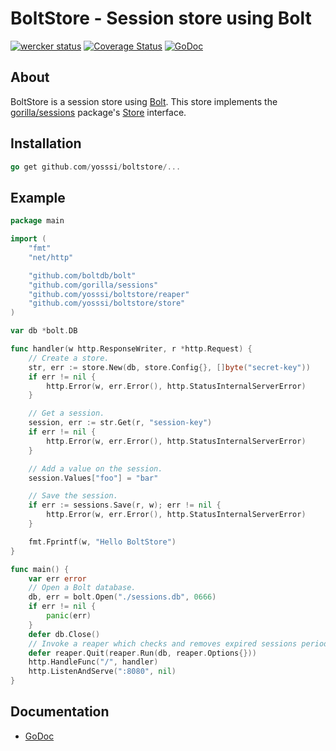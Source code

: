 # BoltStore - Session store using Bolt

[![wercker status](https://app.wercker.com/status/752959ce0f923476671e49fb9b76ebe0/m "wercker status")](https://app.wercker.com/project/bykey/752959ce0f923476671e49fb9b76ebe0)
[![Coverage Status](https://coveralls.io/repos/yosssi/boltstore/badge.png?branch=HEAD)](https://coveralls.io/r/yosssi/boltstore)
[![GoDoc](https://godoc.org/github.com/yosssi/boltstore?status.png)](https://godoc.org/github.com/yosssi/boltstore)

## About

BoltStore is a session store using [Bolt](https://github.com/boltdb/bolt). This store implements the [gorilla/sessions](https://github.com/gorilla/sessions) package's [Store](http://godoc.org/github.com/gorilla/sessions#Store) interface.

## Installation

```go
go get github.com/yosssi/boltstore/...
```

## Example

```go
package main

import (
	"fmt"
	"net/http"

	"github.com/boltdb/bolt"
	"github.com/gorilla/sessions"
	"github.com/yosssi/boltstore/reaper"
	"github.com/yosssi/boltstore/store"
)

var db *bolt.DB

func handler(w http.ResponseWriter, r *http.Request) {
	// Create a store.
	str, err := store.New(db, store.Config{}, []byte("secret-key"))
	if err != nil {
		http.Error(w, err.Error(), http.StatusInternalServerError)
	}

	// Get a session.
	session, err := str.Get(r, "session-key")
	if err != nil {
		http.Error(w, err.Error(), http.StatusInternalServerError)
	}

	// Add a value on the session.
	session.Values["foo"] = "bar"

	// Save the session.
	if err := sessions.Save(r, w); err != nil {
		http.Error(w, err.Error(), http.StatusInternalServerError)
	}

	fmt.Fprintf(w, "Hello BoltStore")
}

func main() {
	var err error
	// Open a Bolt database.
	db, err = bolt.Open("./sessions.db", 0666)
	if err != nil {
		panic(err)
	}
	defer db.Close()
	// Invoke a reaper which checks and removes expired sessions periodically.
	defer reaper.Quit(reaper.Run(db, reaper.Options{}))
	http.HandleFunc("/", handler)
	http.ListenAndServe(":8080", nil)
}
```

## Documentation
* [GoDoc](http://godoc.org/github.com/yosssi/boltstore)
